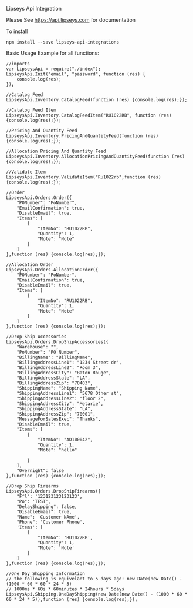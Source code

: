 Lipseys Api Integration

Please See https://api.lipseys.com for documentation

To install 

```npm install --save lipseys-api-integrations```

Basic Usage Example for all functions:

```$xslt
//imports
var LipseysApi = require("./index");
LipseysApi.Init("email", "password", function (res) {
    console.log(res);
});

//Catalog Feed
LipseysApi.Inventory.CatalogFeed(function (res) {console.log(res);});

//Catalog Feed Item
LipseysApi.Inventory.CatalogFeedItem("RU1022RB", function (res) {console.log(res);});

//Pricing And Quantity Feed
LipseysApi.Inventory.PricingAndQuantityFeed(function (res) {console.log(res);});

//Allocation Pricing And Quantity Feed
LipseysApi.Inventory.AllocationPricingAndQuantityFeed(function (res) {console.log(res);});

//Validate Item
LipseysApi.Inventory.ValidateItem("Ru1022rb",function (res) {console.log(res);});

//Order
LipseysApi.Orders.Order({
    "PONumber": "PoNumber",
    "EmailConfirmation": true,
    "DisableEmail": true,
    "Items": [
        {
            "ItemNo": "RU1022RB",
            "Quantity": 1,
            "Note": "Note"
        }
    ]
},function (res) {console.log(res);});

//Allocation Order
LipseysApi.Orders.AllocationOrder({
    "PONumber": "PoNumber",
    "EmailConfirmation": true,
    "DisableEmail": true,
    "Items": [
        {
            "ItemNo": "RU1022RB",
            "Quantity": 1,
            "Note": "Note"
        }
    ]
},function (res) {console.log(res);});

//Drop Ship Accessories
LipseysApi.Orders.DropShipAccessories({
    "Warehouse": "",
    "PoNumber": "PO Number",
    "BillingName": "BillingName",
    "BillingAddressLine1": "1234 Street dr",
    "BillingAddressLine2": "Room 3",
    "BillingAddressCity": "Baton Rouge",
    "BillingAddressState": "LA",
    "BillingAddressZip": "70403",
    "ShippingName": "Shipping Name",
    "ShippingAddressLine1": "5678 Other st",
    "ShippingAddressLine2": "floor 2",
    "ShippingAddressCity": "Metarie",
    "ShippingAddressState": "LA",
    "ShippingAddressZip": "70001",
    "MessageForSalesExec": "Thanks",
    "DisableEmail": true,
    "Items": [
        {
            "ItemNo": "AD100042",
            "Quantity": 1,
            "Note": "hello"

        }
    ],
    "Overnight": false
},function (res) {console.log(res);});

//Drop Ship Firearms
LipseysApi.Orders.DropShipFirearms({
    "Ffl": '123123123123123',
    "Po": 'TEST',
    "DelayShipping": false,
    "DisableEmail": true,
    "Name": 'Customer NAme',
    "Phone": 'Customer Phone',
    'Items': [
        {
            "ItemNo": 'RU1022RB',
            "Quantity": 1,
            "Note": 'Note'
        }
    ]
},function (res) {console.log(res);});

//One Day Shipping Information
// the following is equivelant to 5 days ago: new Date(new Date() - (1000 * 60 * 60 * 24 * 5)
// 1000ms * 60s * 60minutes * 24hours * 5days
LipseysApi.Shipping.OneDayShipping(new Date(new Date() - (1000 * 60 * 60 * 24 * 5)),function (res) {console.log(res);});
```
